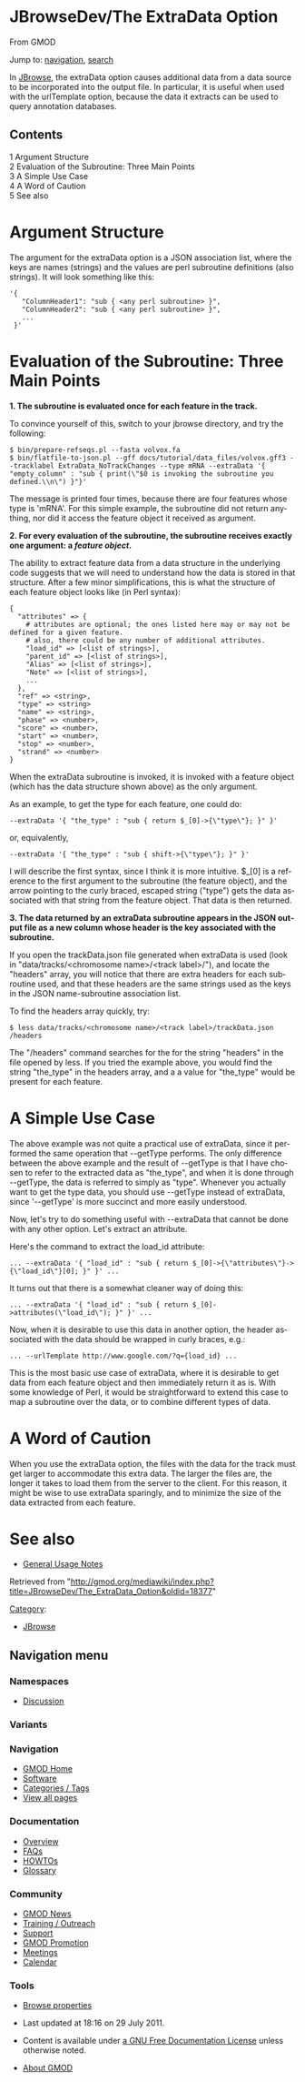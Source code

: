 <div id="mw-page-base" class="noprint">

</div>

<div id="mw-head-base" class="noprint">

</div>

<div id="content" class="mw-body" role="main">

<span id="top"></span>

<div id="mw-js-message" style="display:none;">

</div>



# <span dir="auto">JBrowseDev/The ExtraData Option</span>

<div id="bodyContent">

<div id="siteSub">

From GMOD

</div>

<div id="contentSub">

</div>

<div id="jump-to-nav" class="mw-jump">

Jump to: [navigation](#mw-navigation), [search](#p-search)

</div>

<div id="mw-content-text" class="mw-content-ltr" lang="en" dir="ltr">

In [JBrowse](../JBrowse.1 "JBrowse"), the extraData option causes
additional data from a data source to be incorporated into the output
file. In particular, it is useful when used with the urlTemplate option,
because the data it extracts can be used to query annotation databases.

<div id="toc" class="toc">

<div id="toctitle">

## Contents

</div>

- [<span class="tocnumber">1</span> <span class="toctext">Argument
  Structure</span>](#Argument_Structure)
- [<span class="tocnumber">2</span> <span class="toctext">Evaluation of
  the Subroutine: Three Main
  Points</span>](#Evaluation_of_the_Subroutine:_Three_Main_Points)
- [<span class="tocnumber">3</span> <span class="toctext">A Simple Use
  Case</span>](#A_Simple_Use_Case)
- [<span class="tocnumber">4</span> <span class="toctext">A Word of
  Caution</span>](#A_Word_of_Caution)
- [<span class="tocnumber">5</span> <span class="toctext">See
  also</span>](#See_also)

</div>

# <span id="Argument_Structure" class="mw-headline">Argument Structure</span>

The argument for the extraData option is a JSON association list, where
the keys are names (strings) and the values are perl subroutine
definitions (also strings). It will look something like this:

    '{
       "ColumnHeader1": "sub { <any perl subroutine> }",
       "ColumnHeader2": "sub { <any perl subroutine> }",
       ...
     }'

# <span id="Evaluation_of_the_Subroutine:_Three_Main_Points" class="mw-headline">Evaluation of the Subroutine: Three Main Points</span>

**1. The subroutine is evaluated once for each feature in the track.**

To convince yourself of this, switch to your jbrowse directory, and try
the following:

    $ bin/prepare-refseqs.pl --fasta volvox.fa
    $ bin/flatfile-to-json.pl --gff docs/tutorial/data_files/volvox.gff3 --tracklabel ExtraData_NoTrackChanges --type mRNA --extraData '{ "empty_column" : "sub { print(\"$0 is invoking the subroutine you defined.\\n\") }"}'

The message is printed four times, because there are four features whose
type is 'mRNA'. For this simple example, the subroutine did not return
anything, nor did it access the feature object it received as argument.

**2. For every evaluation of the subroutine, the subroutine receives
exactly one argument: a *feature object*.**

The ability to extract feature data from a data structure in the
underlying code suggests that we will need to understand how the data is
stored in that structure. After a few minor simplifications, this is
what the structure of each feature object looks like (in Perl syntax):

    {
      "attributes" => {
        # attributes are optional; the ones listed here may or may not be defined for a given feature.
        # also, there could be any number of additional attributes.
        "load_id" => [<list of strings>],
        "parent_id" => [<list of strings>],
        "Alias" => [<list of strings>],
        "Note" => [<list of strings>],
        ...
      },
      "ref" => <string>,
      "type" => <string>
      "name" => <string>,
      "phase" => <number>,
      "score" => <number>,
      "start" => <number>,
      "stop" => <number>,
      "strand" => <number>
    }

When the extraData subroutine is invoked, it is invoked with a feature
object (which has the data structure shown above) as the only argument.

As an example, to get the type for each feature, one could do:

    --extraData '{ "the_type" : "sub { return $_[0]->{\"type\"}; }" }'

or, equivalently,

    --extraData '{ "the_type" : "sub { shift->{\"type\"}; }" }'

I will describe the first syntax, since I think it is more intuitive.
\$\_\[0\] is a reference to the first argument to the subroutine (the
feature object), and the arrow pointing to the curly braced, escaped
string ("type") gets the data associated with that string from the
feature object. That data is then returned.

**3. The data returned by an extraData subroutine appears in the JSON
output file as a new column whose header is the key associated with the
subroutine.**

If you open the trackData.json file generated when extraData is used
(look in "data/tracks/\<chromosome name\>/\<track label\>/"), and locate
the "headers" array, you will notice that there are extra headers for
each subroutine used, and that these headers are the same strings used
as the keys in the JSON name-subroutine association list.

To find the headers array quickly, try:

    $ less data/tracks/<chromosome name>/<track label>/trackData.json
    /headers

The "/headers" command searches for the for the string "headers" in the
file opened by less. If you tried the example above, you would find the
string "the_type" in the headers array, and a a value for "the_type"
would be present for each feature.

# <span id="A_Simple_Use_Case" class="mw-headline">A Simple Use Case</span>

The above example was not quite a practical use of extraData, since it
performed the same operation that --getType performs. The only
difference between the above example and the result of --getType is that
I have chosen to refer to the extracted data as "the_type", and when it
is done through --getType, the data is referred to simply as "type".
Whenever you actually want to get the type data, you should use
--getType instead of extraData, since '--getType' is more succinct and
more easily understood.

Now, let's try to do something useful with --extraData that cannot be
done with any other option. Let's extract an attribute.

Here's the command to extract the load_id attribute:

    ... --extraData '{ "load_id" : "sub { return $_[0]->{\"attributes\"}->{\"load_id\"}[0]; }" }' ...

It turns out that there is a somewhat cleaner way of doing this:

    ... --extraData '{ "load_id" : "sub { return $_[0]->attributes(\"load_id\"); }" }' ...

Now, when it is desirable to use this data in another option, the header
associated with the data should be wrapped in curly braces, e.g.:

    ... --urlTemplate http://www.google.com/?q={load_id} ...

This is the most basic use case of extraData, where it is desirable to
get data from each feature object and then immediately return it as is.
With some knowledge of Perl, it would be straightforward to extend this
case to map a subroutine over the data, or to combine different types of
data.

# <span id="A_Word_of_Caution" class="mw-headline">A Word of Caution</span>

When you use the extraData option, the files with the data for the track
must get larger to accommodate this extra data. The larger the files
are, the longer it takes to load them from the server to the client. For
this reason, it might be wise to use extraData sparingly, and to
minimize the size of the data extracted from each feature.

# <span id="See_also" class="mw-headline">See also</span>

- <a href="General_Usage" class="mw-redirect"
  title="JBrowseDev/General Usage">General Usage Notes</a>

</div>

<div class="printfooter">

Retrieved from
"<http://gmod.org/mediawiki/index.php?title=JBrowseDev/The_ExtraData_Option&oldid=18377>"

</div>

<div id="catlinks" class="catlinks">

<div id="mw-normal-catlinks" class="mw-normal-catlinks">

[Category](../Special%3ACategories "Special%3ACategories"):

- [JBrowse](../Category%3AJBrowse "Category%3AJBrowse")

</div>

</div>

<div class="visualClear">

</div>

</div>

</div>

<div id="mw-navigation">

## Navigation menu

<div id="mw-head">



<div id="left-navigation">

<div id="p-namespaces" class="vectorTabs" role="navigation"
aria-labelledby="p-namespaces-label">

### Namespaces


- <span id="ca-talk"><a
  href="http://gmod.org/mediawiki/index.php?title=Talk:JBrowseDev/The_ExtraData_Option&amp;action=edit&amp;redlink=1"
  accesskey="t"
  title="Discussion about the content page [t]">Discussion</a></span>

</div>

<div id="p-variants" class="vectorMenu emptyPortlet" role="navigation"
aria-labelledby="p-variants-label">

### 

### Variants[](#)

<div class="menu">

</div>

</div>

</div>





</div>

</div>

</div>

<div id="mw-panel">

<div id="p-logo" role="banner">

<a href="../Main_Page"
style="background-image: url(../../images/GMOD-cogs.png);"
title="Visit the main page"></a>

</div>

<div id="p-Navigation" class="portal" role="navigation"
aria-labelledby="p-Navigation-label">

### Navigation

<div class="body">

- <span id="n-GMOD-Home">[GMOD Home](../Main_Page)</span>
- <span id="n-Software">[Software](../GMOD_Components)</span>
- <span id="n-Categories-.2F-Tags">[Categories /
  Tags](../Categories)</span>
- <span id="n-View-all-pages">[View all
  pages](../Special:AllPages)</span>

</div>

</div>

<div id="p-Documentation" class="portal" role="navigation"
aria-labelledby="p-Documentation-label">

### Documentation

<div class="body">

- <span id="n-Overview">[Overview](../Overview)</span>
- <span id="n-FAQs">[FAQs](../Category%3AFAQ)</span>
- <span id="n-HOWTOs">[HOWTOs](../Category%3AHOWTO)</span>
- <span id="n-Glossary">[Glossary](../Glossary)</span>

</div>

</div>

<div id="p-Community" class="portal" role="navigation"
aria-labelledby="p-Community-label">

### Community

<div class="body">

- <span id="n-GMOD-News">[GMOD News](../GMOD_News)</span>
- <span id="n-Training-.2F-Outreach">[Training /
  Outreach](../Training_and_Outreach)</span>
- <span id="n-Support">[Support](../Support)</span>
- <span id="n-GMOD-Promotion">[GMOD Promotion](../GMOD_Promotion)</span>
- <span id="n-Meetings">[Meetings](../Meetings)</span>
- <span id="n-Calendar">[Calendar](../Calendar)</span>

</div>

</div>

<div id="p-tb" class="portal" role="navigation"
aria-labelledby="p-tb-label">

### Tools

<div class="body">


- <span id="t-smwbrowselink"><a href="../Special%3ABrowse/JBrowseDev-2FThe_ExtraData_Option"
  rel="smw-browse">Browse properties</a></span>


</div>

</div>

</div>

</div>

<div id="footer" role="contentinfo">

- <span id="footer-info-lastmod">Last updated at 18:16 on 29 July
  2011.</span>
<!-- - <span id="footer-info-viewcount">11,760 page views.</span> -->
- <span id="footer-info-copyright">Content is available under
  <a href="http://www.gnu.org/licenses/fdl-1.3.html" class="external"
  rel="nofollow">a GNU Free Documentation License</a> unless otherwise
  noted.</span>

<!-- -->

- <span id="footer-places-about">[About
  GMOD](../GMOD%3AAbout "GMOD%3AAbout")</span>

<!-- -->






</div>
